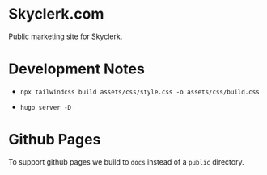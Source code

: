 # Skyclerk.com

Public marketing site for Skyclerk.

# Development Notes

* `npx tailwindcss build assets/css/style.css -o assets/css/build.css`

* `hugo server -D`


# Github Pages

To support github pages we build to `docs` instead of a `public` directory.
